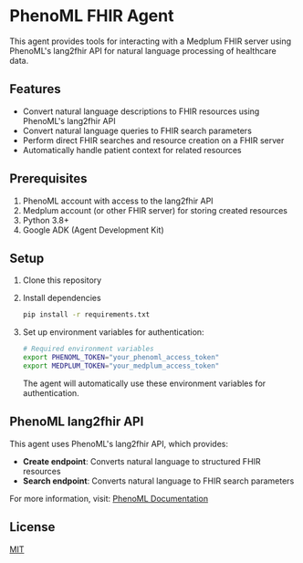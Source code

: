 # PhenoML FHIR Agent

This agent provides tools for interacting with a Medplum FHIR server using PhenoML's lang2fhir API for natural language processing of healthcare data.

## Features

- Convert natural language descriptions to FHIR resources using PhenoML's lang2fhir API
- Convert natural language queries to FHIR search parameters
- Perform direct FHIR searches and resource creation on a FHIR server
- Automatically handle patient context for related resources

## Prerequisites

1. PhenoML account with access to the lang2fhir API
2. Medplum account (or other FHIR server) for storing created resources
3. Python 3.8+
4. Google ADK (Agent Development Kit)

## Setup

1. Clone this repository

2. Install dependencies
   ```bash
   pip install -r requirements.txt
   ```

3. Set up environment variables for authentication:

   ```bash
   # Required environment variables
   export PHENOML_TOKEN="your_phenoml_access_token" 
   export MEDPLUM_TOKEN="your_medplum_access_token"
   ```

   The agent will automatically use these environment variables for authentication.


## PhenoML lang2fhir API

This agent uses PhenoML's lang2fhir API, which provides:

- **Create endpoint**: Converts natural language to structured FHIR resources
- **Search endpoint**: Converts natural language to FHIR search parameters

For more information, visit: [PhenoML Documentation](https://developer.pheno.ml)

## License

[MIT](LICENSE) 
